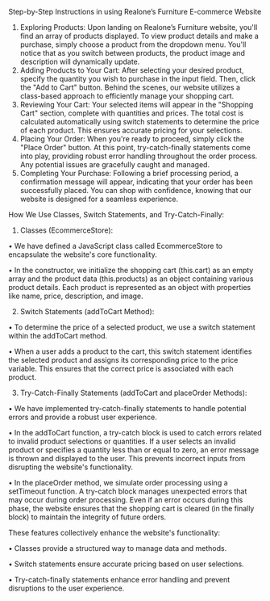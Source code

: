 Step-by-Step Instructions in using Realone’s Furniture E-commerce Website
1. Exploring Products:
Upon landing on Realone’s Furniture website, you'll find an array of products displayed. To view product details and make a purchase, simply choose a product from the dropdown menu. You'll notice that as you switch between products, the product image and description will dynamically update.
2. Adding Products to Your Cart:
After selecting your desired product, specify the quantity you wish to purchase in the input field. Then, click the "Add to Cart" button. Behind the scenes, our website utilizes a class-based approach to efficiently manage your shopping cart.
3. Reviewing Your Cart:
Your selected items will appear in the "Shopping Cart" section, complete with quantities and prices. The total cost is calculated automatically using switch statements to determine the price of each product. This ensures accurate pricing for your selections.
4. Placing Your Order:
When you're ready to proceed, simply click the "Place Order" button. At this point, try-catch-finally statements come into play, providing robust error handling throughout the order process. Any potential issues are gracefully caught and managed.
5. Completing Your Purchase:
Following a brief processing period, a confirmation message will appear, indicating that your order has been successfully placed. You can shop with confidence, knowing that our website is designed for a seamless experience.

How We Use Classes, Switch Statements, and Try-Catch-Finally:
1. Classes (EcommerceStore):
   
•	We have defined a JavaScript class called EcommerceStore to encapsulate the website's core functionality.

•	In the constructor, we initialize the shopping cart (this.cart) as an empty array and the product data (this.products) as an object containing various product details. Each product is represented as an object with properties like name, price, description, and image.

2. Switch Statements (addToCart Method):

•	To determine the price of a selected product, we use a switch statement within the addToCart method.

•	When a user adds a product to the cart, this switch statement identifies the selected product and assigns its corresponding price to the price variable. This ensures that the correct price is associated with each product.

3. Try-Catch-Finally Statements (addToCart and placeOrder Methods):

•	We have implemented try-catch-finally statements to handle potential errors and provide a robust user experience.

•	In the addToCart function, a try-catch block is used to catch errors related to invalid product selections or quantities. If a user selects an invalid product or specifies a quantity less than or equal to zero, an error message is thrown and displayed to the user. This prevents incorrect inputs from disrupting the website's functionality.

•	In the placeOrder method, we simulate order processing using a setTimeout function. A try-catch block manages unexpected errors that may occur during order processing. Even if an error occurs during this phase, the website ensures that the shopping cart is cleared (in the finally block) to maintain the integrity of future orders.

These features collectively enhance the website's functionality:

•	Classes provide a structured way to manage data and methods.

•	Switch statements ensure accurate pricing based on user selections.

•	Try-catch-finally statements enhance error handling and prevent disruptions to the user experience.
